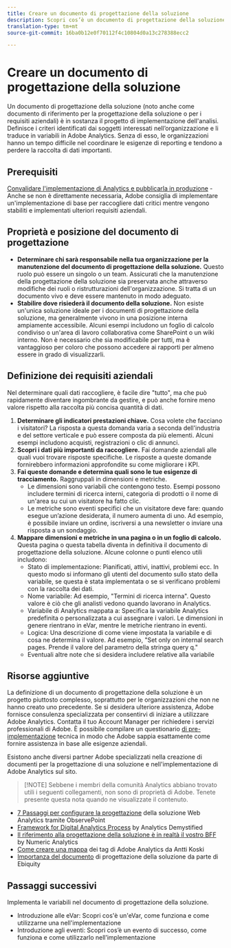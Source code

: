 ```yaml
---
title: Creare un documento di progettazione della soluzione
description: Scopri cos’è un documento di progettazione della soluzione e come utilizzarlo nell’organizzazione.
translation-type: tm+mt
source-git-commit: 16ba0b12e0f70112f4c10804d0a13c278388ecc2

---
```



# Creare un documento di progettazione della soluzione

Un documento di progettazione della soluzione (noto anche come documento di riferimento per la progettazione della soluzione o per i requisiti aziendali) è in sostanza il progetto di implementazione dell'analisi. Definisce i criteri identificati dai soggetti interessati nell’organizzazione e li traduce in variabili in Adobe Analytics. Senza di esso, le organizzazioni hanno un tempo difficile nel coordinare le esigenze di reporting e tendono a perdere la raccolta di dati importanti.

## Prerequisiti

[Convalidare l'implementazione di Analytics e pubblicarla in produzione](../implement-with-launch/validate-publish-prod.md) - Anche se non è direttamente necessaria, Adobe consiglia di implementare un'implementazione di base per raccogliere dati critici mentre vengono stabiliti e implementati ulteriori requisiti aziendali.

## Proprietà e posizione del documento di progettazione

* **Determinare chi sarà responsabile nella tua organizzazione per la manutenzione del documento di progettazione della soluzione.** Questo ruolo può essere un singolo o un team. Assicurati che la manutenzione della progettazione della soluzione sia preservata anche attraverso modifiche dei ruoli o ristrutturazioni dell'organizzazione. Si tratta di un documento vivo e deve essere mantenuto in modo adeguato.
* **Stabilire dove risiederà il documento della soluzione.** Non esiste un'unica soluzione ideale per i documenti di progettazione della soluzione, ma generalmente vivono in una posizione interna ampiamente accessibile. Alcuni esempi includono un foglio di calcolo condiviso o un'area di lavoro collaborativa come SharePoint o un wiki interno. Non è necessario che sia modificabile per tutti, ma è vantaggioso per coloro che possono accedere ai rapporti per almeno essere in grado di visualizzarli.

## Definizione dei requisiti aziendali

Nel determinare quali dati raccogliere, è facile dire "tutto", ma che può rapidamente diventare ingombrante da gestire, e può anche fornire meno valore rispetto alla raccolta più concisa quantità di dati.

1. **Determinare gli indicatori prestazioni chiave.** Cosa volete che facciano i visitatori? La risposta a questa domanda varia a seconda dell'industria e del settore verticale e può essere composta da più elementi. Alcuni esempi includono acquisti, registrazioni o clic di annunci.
1. **Scopri i dati più importanti da raccogliere.** Fai domande aziendali alle quali vuoi trovare risposte specifiche. Le risposte a queste domande fornirebbero informazioni approfondite su come migliorare i KPI.
1. **Fai queste domande e determina quali sono le tue esigenze di tracciamento.** Raggruppali in dimensioni e metriche.
   * Le dimensioni sono variabili che contengono testo. Esempi possono includere termini di ricerca interni, categoria di prodotti o il nome di un'area su cui un visitatore ha fatto clic.
   * Le metriche sono eventi specifici che un visitatore deve fare: quando esegue un’azione desiderata, il numero aumenta di uno. Ad esempio, è possibile inviare un ordine, iscriversi a una newsletter o inviare una risposta a un sondaggio.
1. **Mappare dimensioni e metriche in una pagina o in un foglio di calcolo.** Questa pagina o questa tabella diventa in definitiva il documento di progettazione della soluzione. Alcune colonne o punti elenco utili includono:
   * Stato di implementazione: Pianificati, attivi, inattivi, problemi ecc. In questo modo si informano gli utenti del documento sullo stato della variabile, se questa è stata implementata o se si verificano problemi con la raccolta dei dati.
   * Nome variabile: Ad esempio, "Termini di ricerca interna". Questo valore è ciò che gli analisti vedono quando lavorano in Analytics.
   * Variabile di Analytics mappata a: Specifica la variabile Analytics predefinita o personalizzata a cui assegnare i valori. Le dimensioni in genere rientrano in eVar, mentre le metriche rientrano in eventi.
   * Logica: Una descrizione di come viene impostata la variabile e di cosa ne determina il valore. Ad esempio, "Set only on internal search pages. Prende il valore del parametro della stringa query q."
   * Eventuali altre note che si desidera includere relative alla variabile

## Risorse aggiuntive

La definizione di un documento di progettazione della soluzione è un progetto piuttosto complesso, soprattutto per le organizzazioni che non ne hanno creato uno precedente. Se si desidera ulteriore assistenza, Adobe fornisce consulenza specializzata per consentirvi di iniziare a utilizzare Adobe Analytics. Contatta il tuo Account Manager per richiedere i servizi professionali di Adobe. È possibile compilare un questionario [di pre-implementazione](assets/technical-pre-implementation-questionnaire.pdf) tecnica in modo che Adobe sappia esattamente come fornire assistenza in base alle esigenze aziendali.

Esistono anche diversi partner Adobe specializzati nella creazione di documenti per la progettazione di una soluzione e nell'implementazione di Adobe Analytics sul sito.

> [!NOTE] Sebbene i membri della comunità Analytics abbiano trovato utili i seguenti collegamenti, non sono di proprietà di Adobe. Tenete presente questa nota quando ne visualizzate il contenuto.

* [7 Passaggi per configurare la progettazione](https://resources.observepoint.com/blog/7-steps-solution-design-data-governance) della soluzione Web Analytics tramite ObservePoint
* [Framework for Digital Analytics Process](https://analyticsdemystified.com/analytics-strategy/framework-digital-analytics-process/) by Analytics Demystified
* [Il riferimento alla progettazione della soluzione è in realtà il vostro BFF](http://numericanalytics.com/why-a-simple-piece-of-documentation-is-the-key-to-analytics-success-the-solution-design-reference-is-actually-your-bff/) by Numeric Analytics
* [Come creare una mappa](http://www.anttikoski.fi/how-to-make-adobe-analytics-tagging-map-aka-solution-design-requirements-for-sitecatalyst-implementation/) dei tag di Adobe Analytics da Antti Koski
* [Importanza del documento](https://www.ebiquity.com/news-insights/analytics/the-importance-of-the-solution-design-document) di progettazione della soluzione da parte di Ebiquity

## Passaggi successivi

Implementa le variabili nel documento di progettazione della soluzione.

* Introduzione alle eVar: Scopri cos'è un'eVar, come funziona e come utilizzarne una nell'implementazione
* Introduzione agli eventi: Scopri cos’è un evento di successo, come funziona e come utilizzarlo nell’implementazione
